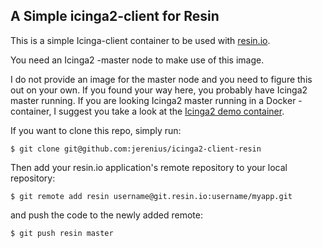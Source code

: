 ## A Simple icinga2-client for Resin

This is a simple Icinga-client container to be used with [resin.io][resin-link].

You need an Icinga2 -master node to make use of this image.

I do not provide an image for the master node and you need to figure this out
on your own. If you found your way here, you probably have Icinga2 master running.
If you are looking Icinga2 master running in a Docker -container, I suggest you
take a look at the [Icinga2 demo container][icinga2-docker]. 








If you want to clone this repo, simply run:
```
$ git clone git@github.com:jerenius/icinga2-client-resin
```
Then add your resin.io application's remote repository to your local repository:
```
$ git remote add resin username@git.resin.io:username/myapp.git
```
and push the code to the newly added remote:
```
$ git push resin master
```

[resin-link]:https://resin.io/
[signup-page]:https://dashboard.resin.io/signup
[gettingStarted-link]:http://docs.resin.io/#/pages/installing/gettingStarted.md
[icinga2-docker]:https://hub.docker.com/r/icinga/icinga2/
[jordan-icinga2]:https://hub.docker.com/r/jordan/icinga2/
